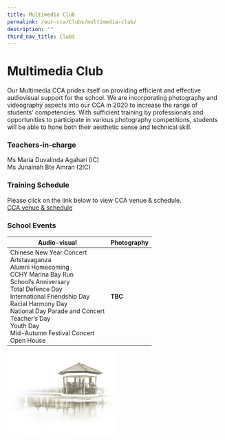 ```yaml
---
title: Multimedia Club
permalink: /our-cca/Clubs/multimedia-club/
description: ""
third_nav_title: Clubs
---
```

# **Multimedia Club**
Our Multimedia CCA prides itself on providing efficient and effective audiovisual support for the school. We are incorporating photography and videography aspects into our CCA in 2020 to increase the range of students’ competencies. With sufficient training by professionals and opportunities to participate in various photography competitions, students will be able to hone both their aesthetic sense and technical skill.

### Teachers-in-charge

Ms Maria Duvalinda Agahari (IC)   
Ms Junainah Bte Amran (2IC)   


### Training Schedule
Please click on the link below to view CCA venue & schedule.   
[CCA venue & schedule](/our-cca/cca/cca-venue-schedule/)

### School Events

| Audio-visual  	| Photography 	|
|---	|---	|
| Chinese New Year Concert<br>Artstavaganza<br>Alumni Homecoming<br>CCHY Marina Bay Run<br>School’s Anniversary<br>Total Defence Day<br>International Friendship Day<br>Racial Harmony Day<br>National Day Parade and Concert<br>Teacher’s Day<br>Youth Day<br>Mid-Autumn Festival Concert<br>Open House 	| **TBC** 	|


<img src="/images/pavilion.png" 
     style="width:50%">